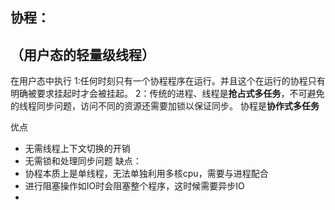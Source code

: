 ## 协程：

## （用户态的轻量级线程）
在用户态中执行
1:任何时刻只有一个协程程序在运行。并且这个在运行的协程只有明确被要求挂起时才会被挂起。
2：传统的进程、线程是**抢占式多任务**，不可避免的线程同步问题，访问不同的资源还需要加锁以保证同步。
协程是**协作式多任务**


优点

 - 无需线程上下文切换的开销
 - 无需锁和处理同步问题
缺点：
 - 协程本质上是单线程，无法单独利用多核cpu，需要与进程配合
 - 进行阻塞操作如IO时会阻塞整个程序，这时候需要异步IO
 - 

